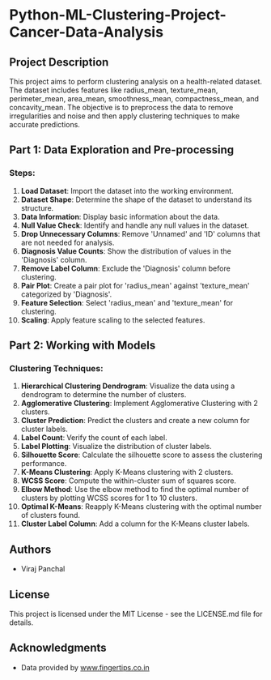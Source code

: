 # Python-ML-Clustering-Project-Cancer-Data-Analysis

## Project Description
This project aims to perform clustering analysis on a health-related dataset. The dataset includes features like radius_mean, texture_mean, perimeter_mean, area_mean, smoothness_mean, compactness_mean, and concavity_mean. The objective is to preprocess the data to remove irregularities and noise and then apply clustering techniques to make accurate predictions.

## Part 1: Data Exploration and Pre-processing

### Steps:
1. **Load Dataset**: Import the dataset into the working environment.
2. **Dataset Shape**: Determine the shape of the dataset to understand its structure.
3. **Data Information**: Display basic information about the data.
4. **Null Value Check**: Identify and handle any null values in the dataset.
5. **Drop Unnecessary Columns**: Remove 'Unnamed' and 'ID' columns that are not needed for analysis.
6. **Diagnosis Value Counts**: Show the distribution of values in the 'Diagnosis' column.
7. **Remove Label Column**: Exclude the 'Diagnosis' column before clustering.
8. **Pair Plot**: Create a pair plot for 'radius_mean' against 'texture_mean' categorized by 'Diagnosis'.
9. **Feature Selection**: Select 'radius_mean' and 'texture_mean' for clustering.
10. **Scaling**: Apply feature scaling to the selected features.

## Part 2: Working with Models

### Clustering Techniques:
1. **Hierarchical Clustering Dendrogram**: Visualize the data using a dendrogram to determine the number of clusters.
2. **Agglomerative Clustering**: Implement Agglomerative Clustering with 2 clusters.
3. **Cluster Prediction**: Predict the clusters and create a new column for cluster labels.
4. **Label Count**: Verify the count of each label.
5. **Label Plotting**: Visualize the distribution of cluster labels.
6. **Silhouette Score**: Calculate the silhouette score to assess the clustering performance.
7. **K-Means Clustering**: Apply K-Means clustering with 2 clusters.
8. **WCSS Score**: Compute the within-cluster sum of squares score.
9. **Elbow Method**: Use the elbow method to find the optimal number of clusters by plotting WCSS scores for 1 to 10 clusters.
10. **Optimal K-Means**: Reapply K-Means clustering with the optimal number of clusters found.
11. **Cluster Label Column**: Add a column for the K-Means cluster labels.

## Authors
- Viraj Panchal

## License
This project is licensed under the MIT License - see the LICENSE.md file for details.

## Acknowledgments
- Data provided by www.fingertips.co.in
